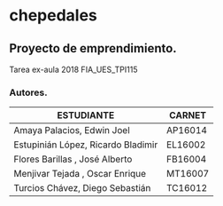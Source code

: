 # chepedales
## Proyecto de emprendimiento. 
Tarea ex-aula 2018 FIA_UES_TPI115

### Autores.
| ESTUDIANTE | CARNET |
|--|--|
| Amaya Palacios, Edwin Joel | AP16014 |
| Estupinián López, Ricardo Bladimir | EL16002 |
| Flores Barillas , José Alberto | FB16004 |
| Menjivar Tejada , Oscar Enrique | MT16007 |
| Turcios Chávez, Diego Sebastián | TC16012 |

